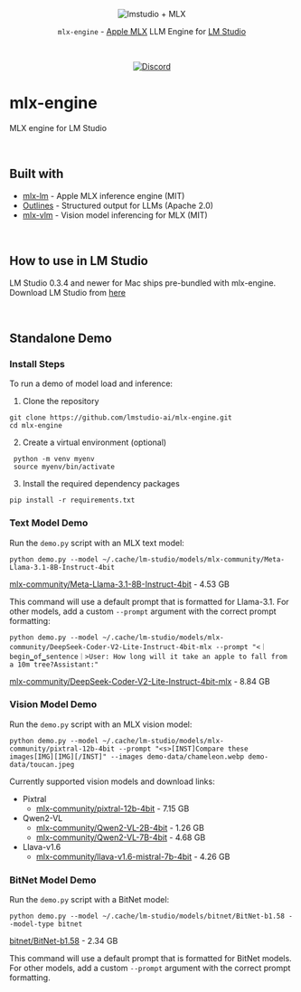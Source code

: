 <p align="center">
  <picture> 
    <img alt="lmstudio + MLX" src="https://github.com/user-attachments/assets/128bf3ba-d8d6-4fc8-85c9-4d0113ba5499">
  </picture>
</p>

<p align="center"><bold><code>mlx-engine</code> - <a href="https://github.com/ml-explore/mlx">Apple MLX</a> LLM Engine for <a href="https://lmstudio.ai/">LM Studio</a></bold></p>
<br/>
<p align="center"><a href="https://discord.gg/aPQfnNkxGC"><img alt="Discord" src="https://img.shields.io/discord/1110598183144399058?logo=discord&style=flat&logoColor=white"></a></p>

# mlx-engine
MLX engine for LM Studio

<br/>

## Built with
- [mlx-lm](https://github.com/ml-explore/mlx-examples) - Apple MLX inference engine (MIT)
- [Outlines](https://github.com/dottxt-ai/outlines) - Structured output for LLMs (Apache 2.0)
- [mlx-vlm](https://github.com/Blaizzy/mlx-vlm) - Vision model inferencing for MLX (MIT)

<br/>

## How to use in LM Studio
LM Studio 0.3.4 and newer for Mac ships pre-bundled with mlx-engine.
Download LM Studio from [here](https://lmstudio.ai/download?os=mac)

<br/>

## Standalone Demo

### Install Steps
To run a demo of model load and inference:
1. Clone the repository
```
git clone https://github.com/lmstudio-ai/mlx-engine.git
cd mlx-engine
```
2. Create a virtual environment (optional)
```
 python -m venv myenv
 source myenv/bin/activate
```
3. Install the required dependency packages
```
pip install -r requirements.txt
```

### Text Model Demo
Run the `demo.py` script with an MLX text model:
```
python demo.py --model ~/.cache/lm-studio/models/mlx-community/Meta-Llama-3.1-8B-Instruct-4bit 
```
[mlx-community/Meta-Llama-3.1-8B-Instruct-4bit](https://model.lmstudio.ai/download/mlx-community/Meta-Llama-3.1-8B-Instruct-4bit) - 4.53 GB

This command will use a default prompt that is formatted for Llama-3.1. For other models, add a custom `--prompt` argument with the correct prompt formatting:
```
python demo.py --model ~/.cache/lm-studio/models/mlx-community/DeepSeek-Coder-V2-Lite-Instruct-4bit-mlx --prompt "<｜begin▁of▁sentence｜>User: How long will it take an apple to fall from a 10m tree?Assistant:"
```
[mlx-community/DeepSeek-Coder-V2-Lite-Instruct-4bit-mlx](https://model.lmstudio.ai/download/mlx-community/DeepSeek-Coder-V2-Lite-Instruct-4bit-mlx) - 8.84 GB

### Vision Model Demo
Run the `demo.py` script with an MLX vision model:
```
python demo.py --model ~/.cache/lm-studio/models/mlx-community/pixtral-12b-4bit --prompt "<s>[INST]Compare these images[IMG][IMG][/INST]" --images demo-data/chameleon.webp demo-data/toucan.jpeg
```
Currently supported vision models and download links:
 - Pixtral
   - [mlx-community/pixtral-12b-4bit](https://model.lmstudio.ai/download/mlx-community/pixtral-12b-4bit) - 7.15 GB
 - Qwen2-VL
   - [mlx-community/Qwen2-VL-2B-4bit](https://model.lmstudio.ai/download/mlx-community/Qwen2-VL-2B-4bit) - 1.26 GB
   - [mlx-community/Qwen2-VL-7B-4bit](https://model.lmstudio.ai/download/mlx-community/Qwen2-VL-7B-Instruct-4bit) - 4.68 GB
 - Llava-v1.6
   - [mlx-community/llava-v1.6-mistral-7b-4bit](https://model.lmstudio.ai/download/mlx-community/llava-v1.6-mistral-7b-4bit) - 4.26 GB

### BitNet Model Demo
Run the `demo.py` script with a BitNet model:
```
python demo.py --model ~/.cache/lm-studio/models/bitnet/BitNet-b1.58 --model-type bitnet
```
[bitnet/BitNet-b1.58](https://model.lmstudio.ai/download/bitnet/BitNet-b1.58) - 2.34 GB

This command will use a default prompt that is formatted for BitNet models. For other models, add a custom `--prompt` argument with the correct prompt formatting.
